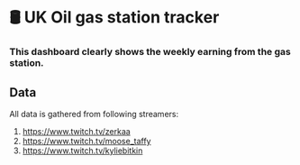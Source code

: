 # 🛢️ UK Oil gas station tracker
### This dashboard clearly shows the weekly earning from the gas station. 

## Data
All data is gathered from following streamers: 
1. https://www.twitch.tv/zerkaa
2. https://www.twitch.tv/moose_taffy
3. https://www.twitch.tv/kyliebitkin